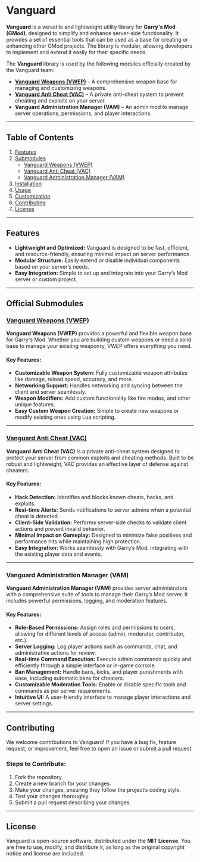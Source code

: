 # Vanguard

**Vanguard** is a versatile and lightweight utility library for **Garry's Mod (GMod)**, designed to simplify and enhance server-side functionality. It provides a set of essential tools that can be used as a base for creating or enhancing other GMod projects. The library is modular, allowing developers to implement and extend it easily for their specific needs.

The **Vanguard** library is used by the following modules officially created by the Vanguard team:

- **[Vanguard Weapons (VWEP)](https://github.com/Minerva-Servers/vanguard-weapons)** – A comprehensive weapon base for managing and customizing weapons.
- **[Vanguard Anti Cheat (VAC)](https://github.com/Minerva-Servers/vanguard-anticheat)** – A private anti-cheat system to prevent cheating and exploits on your server.
- **Vanguard Administration Manager (VAM)** – An admin mod to manage server operations, permissions, and player interactions.

---

## Table of Contents

1. [Features](#features)
2. [Submodules](#submodules)
   - [Vanguard Weapons (VWEP)](#vanguard-weapons-vwep)
   - [Vanguard Anti Cheat (VAC)](#vanguard-anti-cheat-vac)
   - [Vanguard Administration Manager (VAM)](#vanguard-administration-manager-vam)
3. [Installation](#installation)
4. [Usage](#usage)
5. [Customization](#customization)
6. [Contributing](#contributing)
7. [License](#license)

---

## Features

- **Lightweight and Optimized:** Vanguard is designed to be fast, efficient, and resource-friendly, ensuring minimal impact on server performance.
- **Modular Structure:** Easily extend or disable individual components based on your server’s needs.
- **Easy Integration:** Simple to set up and integrate into your Garry’s Mod server or custom project.

---

## Official Submodules

### [Vanguard Weapons (VWEP)](https://github.com/Minerva-Servers/vanguard-weapons)

**Vanguard Weapons (VWEP)** provides a powerful and flexible weapon base for Garry's Mod. Whether you are building custom weapons or need a solid base to manage your existing weaponry, VWEP offers everything you need.

#### Key Features:
- **Customizable Weapon System:** Fully customizable weapon attributes like damage, reload speed, accuracy, and more.
- **Networking Support:** Handles networking and syncing between the client and server seamlessly.
- **Weapon Modifiers:** Add custom functionality like fire modes, and other unique features.
- **Easy Custom Weapon Creation:** Simple to create new weapons or modify existing ones using Lua scripting.

---

### [Vanguard Anti Cheat (VAC)](https://github.com/Minerva-Servers/vanguard-anticheat)

**Vanguard Anti Cheat (VAC)** is a private anti-cheat system designed to protect your server from common exploits and cheating methods. Built to be robust and lightweight, VAC provides an effective layer of defense against cheaters.

#### Key Features:
- **Hack Detection:** Identifies and blocks known cheats, hacks, and exploits.
- **Real-time Alerts:** Sends notifications to server admins when a potential cheat is detected.
- **Client-Side Validation:** Performs server-side checks to validate client actions and prevent invalid behavior.
- **Minimal Impact on Gameplay:** Designed to minimize false positives and performance hits while maintaining high protection.
- **Easy Integration:** Works seamlessly with Garry’s Mod, integrating with the existing player data and events.

---

### Vanguard Administration Manager (VAM)

**Vanguard Administration Manager (VAM)** provides server administrators with a comprehensive suite of tools to manage their Garry’s Mod server. It includes powerful permissions, logging, and moderation features.

#### Key Features:
- **Role-Based Permissions:** Assign roles and permissions to users, allowing for different levels of access (admin, moderator, contributor, etc.).
- **Server Logging:** Log player actions such as commands, chat, and administrative actions for review.
- **Real-time Command Execution:** Execute admin commands quickly and efficiently through a simple interface or in-game console.
- **Ban Management:** Handle bans, kicks, and player punishments with ease, including automatic bans for cheaters.
- **Customizable Moderation Tools:** Enable or disable specific tools and commands as per server requirements.
- **Intuitive UI:** A user-friendly interface to manage player interactions and server settings.

---

## Contributing

We welcome contributions to Vanguard! If you have a bug fix, feature request, or improvement, feel free to open an issue or submit a pull request.

### Steps to Contribute:
1. Fork the repository.
2. Create a new branch for your changes.
3. Make your changes, ensuring they follow the project’s coding style.
4. Test your changes thoroughly.
5. Submit a pull request describing your changes.

---

## License

Vanguard is open-source software, distributed under the **MIT License**. You are free to use, modify, and distribute it, as long as the original copyright notice and license are included.
